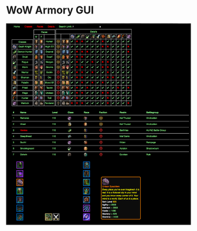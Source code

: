 # WoW Armory GUI
![alt text](https://github.com/dmaciag/wow_databases_project/blob/master/example.png "GUI Example")
